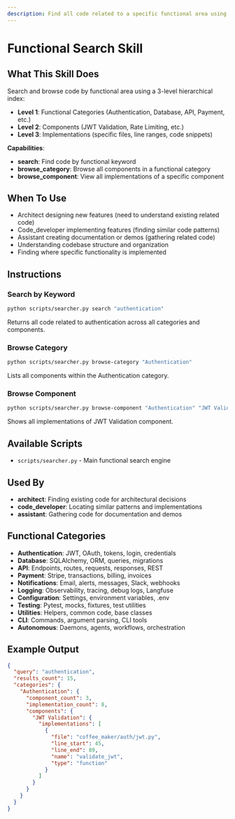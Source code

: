 ```yaml
---
description: Find all code related to a specific functional area using 3-level hierarchical code index
---
```


# Functional Search Skill

## What This Skill Does

Search and browse code by functional area using a 3-level hierarchical index:
- **Level 1**: Functional Categories (Authentication, Database, API, Payment, etc.)
- **Level 2**: Components (JWT Validation, Rate Limiting, etc.)
- **Level 3**: Implementations (specific files, line ranges, code snippets)

**Capabilities**:
- **search**: Find code by functional keyword
- **browse_category**: Browse all components in a functional category
- **browse_component**: View all implementations of a specific component

## When To Use

- Architect designing new features (need to understand existing related code)
- Code_developer implementing features (finding similar code patterns)
- Assistant creating documentation or demos (gathering related code)
- Understanding codebase structure and organization
- Finding where specific functionality is implemented

## Instructions

### Search by Keyword
```bash
python scripts/searcher.py search "authentication"
```

Returns all code related to authentication across all categories and components.

### Browse Category
```bash
python scripts/searcher.py browse-category "Authentication"
```

Lists all components within the Authentication category.

### Browse Component
```bash
python scripts/searcher.py browse-component "Authentication" "JWT Validation"
```

Shows all implementations of JWT Validation component.

## Available Scripts

- `scripts/searcher.py` - Main functional search engine

## Used By

- **architect**: Finding existing code for architectural decisions
- **code_developer**: Locating similar patterns and implementations
- **assistant**: Gathering code for documentation and demos

## Functional Categories

- **Authentication**: JWT, OAuth, tokens, login, credentials
- **Database**: SQLAlchemy, ORM, queries, migrations
- **API**: Endpoints, routes, requests, responses, REST
- **Payment**: Stripe, transactions, billing, invoices
- **Notifications**: Email, alerts, messages, Slack, webhooks
- **Logging**: Observability, tracing, debug logs, Langfuse
- **Configuration**: Settings, environment variables, .env
- **Testing**: Pytest, mocks, fixtures, test utilities
- **Utilities**: Helpers, common code, base classes
- **CLI**: Commands, argument parsing, CLI tools
- **Autonomous**: Daemons, agents, workflows, orchestration

## Example Output

```json
{
  "query": "authentication",
  "results_count": 15,
  "categories": {
    "Authentication": {
      "component_count": 3,
      "implementation_count": 8,
      "components": {
        "JWT Validation": {
          "implementations": [
            {
              "file": "coffee_maker/auth/jwt.py",
              "line_start": 45,
              "line_end": 89,
              "name": "validate_jwt",
              "type": "function"
            }
          ]
        }
      }
    }
  }
}
```
